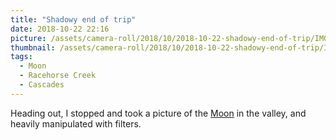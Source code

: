 ```yaml
---
title: "Shadowy end of trip"
date: 2018-10-22 22:16
picture: /assets/camera-roll/2018/10/2018-10-22-shadowy-end-of-trip/IMG_0793.JPG
thumbnail: /assets/camera-roll/2018/10/2018-10-22-shadowy-end-of-trip/IMG_0793-thumbnail.jpg
tags:
  - Moon
  - Racehorse Creek
  - Cascades
---
```

Heading out, I stopped and took a picture of the [Moon](/moon/) in the valley, and heavily manipulated with filters.
